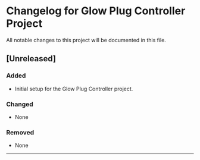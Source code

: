 # Changelog for Glow Plug Controller Project

All notable changes to this project will be documented in this file.

## [Unreleased]

### Added
- Initial setup for the Glow Plug Controller project.

### Changed
- None

### Removed
- None

---


